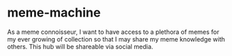 # meme-machine

As a meme connoisseur, I want to have access to a plethora of memes for my ever growing of collection
so that I may share my meme knowledge with others. This hub will be shareable via social media.

